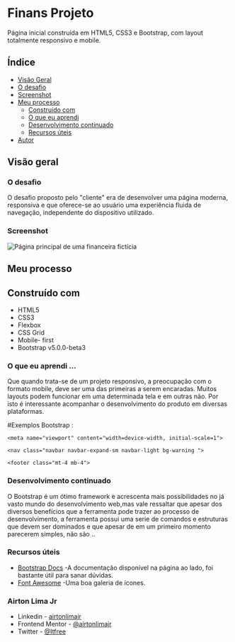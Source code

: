 # Finans Projeto 

Página inicial construída em HTML5, CSS3 e Bootstrap, com layout totalmente responsivo e mobile.

## Índice

  - [Visão Geral](#Visão-Geral)
  - [O desafio](#O-desafio)
  - [Screenshot](#screenshot)
- [Meu processo](#Meu-processo)
  - [Construído com](#Construído-com)
  - [O que eu aprendi](#O-que-eu-aprendi)
  - [Desenvolvimento continuado](#desenvolvimento-continuado)
  - [Recursos úteis](#recursos-uteis)
- [Autor](#Autor)



## Visão geral

### O desafio

O desafio proposto pelo "cliente" era de desenvolver uma página moderna, responsiva e que oferece-se ao usuário uma experiência fluida de navegação, independente do dispositivo utilizado.



### Screenshot

![Página principal de uma financeira fictícia](https://github.com/airtonlimajr/projetobootstrapfinans/blob/main/Home.png)



## Meu processo

## Construído com

- HTML5
- CSS3
- Flexbox
- CSS Grid
- Mobile- first
- Bootstrap v5.0.0-beta3

### O que eu aprendi ...

Que quando trata-se de um projeto responsivo, a preocupação com o formato mobile, deve ser uma das primeiras a serem encaradas. Muitos layouts podem funcionar em uma determinada tela e em outras não. Por isto é interessante acompanhar o desenvolvimento do produto em diversas plataformas.

#Exemplos Bootstrap : 

```
<meta name="viewport" content="width=device-width, initial-scale=1">
```
```
<nav class="navbar navbar-expand-sm navbar-light bg-warning ">

```
```
<footer class="mt-4 mb-4">

```




### Desenvolvimento continuado

O Bootstrap é um ótimo framework e acrescenta mais possibilidades no já vasto mundo do desenvolvimento web,mas vale ressaltar que apesar dos diversos benefícios que a ferramenta pode trazer ao processo de desenvolvimento,
a ferramenta possui uma serie de comandos e estruturas que devem ser dominados e que apesar de em um primeiro momento parecerem simples, não são ..


### Recursos úteis

- [Bootstrap Docs](https://getbootstrap.com/docs/5.0/getting-started/introduction/) -A documentação disponível na página ao lado, foi bastante útil para sanar dúvidas.
- [Font Awesome](https://fontawesome.com/icons?d=gallery&p=2) -Uma boa galeria de ícones. 


### Airton Lima Jr

- Linkedin - [airtonlimajr](https://www.linkedin.com/in/airtonlimajr/)
- Frontend Mentor - [@airtonlimajr](https://www.frontendmentor.io/profile/airtonlimajr)
- Twitter - [@Itfree](https://twitter.com/Itfree)
